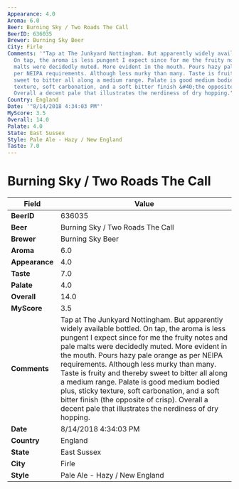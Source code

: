 ```yaml
---
Appearance: 4.0
Aroma: 6.0
Beer: Burning Sky / Two Roads The Call
BeerID: 636035
Brewer: Burning Sky Beer
City: Firle
Comments: '"Tap at The Junkyard Nottingham. But apparently widely available bottled.
  On tap, the aroma is less pungent I expect since for me the fruity notes and pale
  malts were decidedly muted. More evident in the mouth. Pours hazy pale orange as
  per NEIPA requirements. Although less murky than many. Taste is fruity and thereby
  sweet to bitter all along a medium range. Palate is good medium bodied plus, sticky
  texture, soft carbonation, and a soft bitter finish &#40;the opposite of crisp&#41;.
  Overall a decent pale that illustrates the nerdiness of dry hopping."'
Country: England
Date: '"8/14/2018 4:34:03 PM"'
MyScore: 3.5
Overall: 14.0
Palate: 4.0
State: East Sussex
Style: Pale Ale - Hazy / New England
Taste: 7.0
---
```


# Burning Sky / Two Roads The Call

| Field         | Value |
|---------------|-------|
| **BeerID** | 636035 |
| **Beer** | Burning Sky / Two Roads The Call |
| **Brewer** | Burning Sky Beer |
| **Aroma** | 6.0 |
| **Appearance** | 4.0 |
| **Taste** | 7.0 |
| **Palate** | 4.0 |
| **Overall** | 14.0 |
| **MyScore** | 3.5 |
| **Comments** | Tap at The Junkyard Nottingham. But apparently widely available bottled. On tap, the aroma is less pungent I expect since for me the fruity notes and pale malts were decidedly muted. More evident in the mouth. Pours hazy pale orange as per NEIPA requirements. Although less murky than many. Taste is fruity and thereby sweet to bitter all along a medium range. Palate is good medium bodied plus, sticky texture, soft carbonation, and a soft bitter finish &#40;the opposite of crisp&#41;. Overall a decent pale that illustrates the nerdiness of dry hopping. |
| **Date** | 8/14/2018 4:34:03 PM |
| **Country** | England |
| **State** | East Sussex |
| **City** | Firle |
| **Style** | Pale Ale - Hazy / New England |
